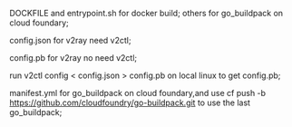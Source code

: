 DOCKFILE and entrypoint.sh for docker build;
others for go_buildpack on cloud foundary;


config.json for v2ray need v2ctl;

config.pb for v2ray no need v2ctl;

run v2ctl config < config.json > config.pb on local linux to get config.pb;

manifest.yml for go_buildpack on cloud foundary,and use cf push -b https://github.com/cloudfoundry/go-buildpack.git to use the last go_buildpack;
